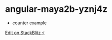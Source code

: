 # angular-maya2b-yznj4z

- counter example

[Edit on StackBlitz ⚡️](https://stackblitz.com/edit/angular-maya2b-yznj4z)
